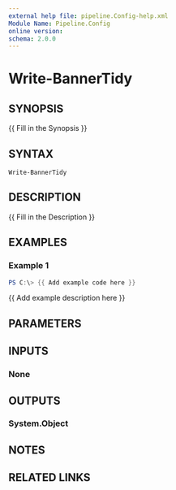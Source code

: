```yaml
---
external help file: pipeline.Config-help.xml
Module Name: Pipeline.Config
online version:
schema: 2.0.0
---
```


# Write-BannerTidy

## SYNOPSIS
{{ Fill in the Synopsis }}

## SYNTAX

```
Write-BannerTidy
```

## DESCRIPTION
{{ Fill in the Description }}

## EXAMPLES

### Example 1
```powershell
PS C:\> {{ Add example code here }}
```

{{ Add example description here }}

## PARAMETERS

## INPUTS

### None

## OUTPUTS

### System.Object
## NOTES

## RELATED LINKS
